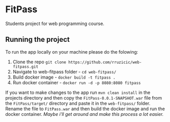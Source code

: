 # FitPass
Students project for web programming course.

## Running the project
To run the app locally on your machine please do the folowing:
1. Clone the repo `git clone https://github.com/rruzicic/web-fitpass.git`
2. Navigate to web-fitpass folder - `cd web-fitpass/`
3. Build docker image - `docker build -t fitpass .`
4. Run docker container - `docker run -d -p 8080:8080 fitpass`

If you want to make changes to the app run `mvn clean install` in the projects directory and then copy the `FitPass-0.0.1-SNAPSHOT.war` file from the `FitPass/target/` directory and paste it in the `web-fitpass/` folder. Rename the file to `FitPass.war` and then build the docker image and run the docker container.
*Maybe i'll get around and make this process a lot easier.*